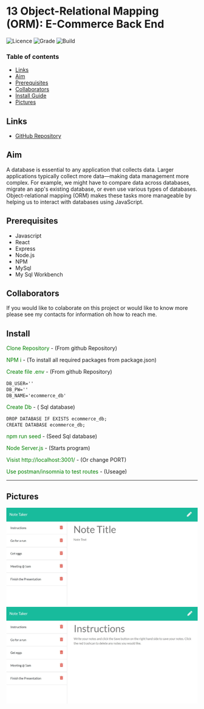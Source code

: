 # 13 Object-Relational Mapping (ORM): E-Commerce Back End

![Licence](https://img.shields.io/badge/Licence-MIT-yellow)
![Grade](https://img.shields.io/badge/Grade-A%2B-blue)
![Build](https://img.shields.io/badge/Build-Pass-green)

### Table of contents

- [Links](##Links)
- [Aim](##Aim)
- [Prerequisites](##Prerequisites)
- [Collaborators](##collaborators)
- [Install Guide](##Install)
- [Pictures](##Pictures)

## Links

- [GitHub Repository](https://github.com/jpd61/e-commerce-backend)

<!-- - [Deployed on heroku](https://shielded-escarpment-72538.herokuapp.com/) -->

## Aim

A database is essential to any application that collects data. Larger applications typically collect more data—making data management more complex. For example, we might have to compare data across databases, migrate an app's existing database, or even use various types of databases. Object-relational mapping (ORM) makes these tasks more manageable by helping us to interact with databases using JavaScript.

## Prerequisites

- Javascript
- React
- Express
- Node.js
- NPM
- MySql
- My Sql Workbench

## Collaborators

If you would like to colaborate on this project or would like to know more please see my contacts for information oh how to reach me.

## Install

<span style="color:green">Clone Repository</span> - (From github Repository)

<span style="color:green">NPM i</span> - (To install all required packages from package.json)

<span style="color:green">Create file .env </span> - (From github Repository)

```.env
DB_USER=''
DB_PW=''
DB_NAME='ecommerce_db'

```

<span style="color:green">Create Db</span> - ( Sql database)

```
DROP DATABASE IF EXISTS ecommerce_db;
CREATE DATABASE ecommerce_db;
```

<span style="color:green">npm run seed</span> - (Seed Sql database)

<span style="color:green">Node Server.js</span> - (Starts program)

<span style="color:green">Visist http://localhost:3001/</span> - (Or change PORT)

<span style="color:green">Use postman/insomnia to test routes</span> - (Useage)

---

## Pictures

![Existing notes are listed in the left-hand column with empty fields on the right-hand side for the new note’s title and text.](./Assets\express-note-taker.JPG)
![Note titled “Balance accounts” reads, “Balance account books by end of day Monday,” with other notes listed on the left.](./Assets/express-demo-02.png)
